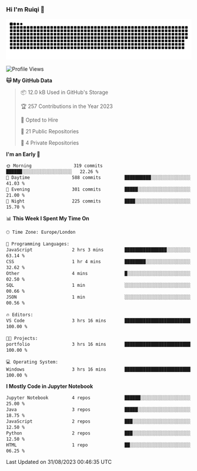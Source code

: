 ### Hi I'm Ruiqi 👋
![Snake](https://github.com/ZRQ-rikkie/ZRQ-rikkie/blob/output/github-contribution-grid-snake.svg)

<!--START_SECTION:waka-->
![Profile Views](http://img.shields.io/badge/Profile%20Views-592-blue)

**🐱 My GitHub Data** 

> 📦 12.0 kB Used in GitHub's Storage 
 > 
> 🏆 257 Contributions in the Year 2023
 > 
> 💼 Opted to Hire
 > 
> 📜 21 Public Repositories 
 > 
> 🔑 4 Private Repositories 
 > 
**I'm an Early 🐤** 

```text
🌞 Morning                319 commits         ██████░░░░░░░░░░░░░░░░░░░   22.26 % 
🌆 Daytime                588 commits         ██████████░░░░░░░░░░░░░░░   41.03 % 
🌃 Evening                301 commits         █████░░░░░░░░░░░░░░░░░░░░   21.00 % 
🌙 Night                  225 commits         ████░░░░░░░░░░░░░░░░░░░░░   15.70 % 
```


📊 **This Week I Spent My Time On** 

```text
🕑︎ Time Zone: Europe/London

💬 Programming Languages: 
JavaScript               2 hrs 3 mins        ████████████████░░░░░░░░░   63.14 % 
CSS                      1 hr 4 mins         ████████░░░░░░░░░░░░░░░░░   32.62 % 
Other                    4 mins              █░░░░░░░░░░░░░░░░░░░░░░░░   02.50 % 
SQL                      1 min               ░░░░░░░░░░░░░░░░░░░░░░░░░   00.66 % 
JSON                     1 min               ░░░░░░░░░░░░░░░░░░░░░░░░░   00.56 % 

🔥 Editors: 
VS Code                  3 hrs 16 mins       █████████████████████████   100.00 % 

🐱‍💻 Projects: 
portfolio                3 hrs 16 mins       █████████████████████████   100.00 % 

💻 Operating System: 
Windows                  3 hrs 16 mins       █████████████████████████   100.00 % 
```

**I Mostly Code in Jupyter Notebook** 

```text
Jupyter Notebook         4 repos             ██████░░░░░░░░░░░░░░░░░░░   25.00 % 
Java                     3 repos             █████░░░░░░░░░░░░░░░░░░░░   18.75 % 
JavaScript               2 repos             ███░░░░░░░░░░░░░░░░░░░░░░   12.50 % 
Python                   2 repos             ███░░░░░░░░░░░░░░░░░░░░░░   12.50 % 
HTML                     1 repo              ██░░░░░░░░░░░░░░░░░░░░░░░   06.25 % 
```




 Last Updated on 31/08/2023 00:46:35 UTC
<!--END_SECTION:waka-->
